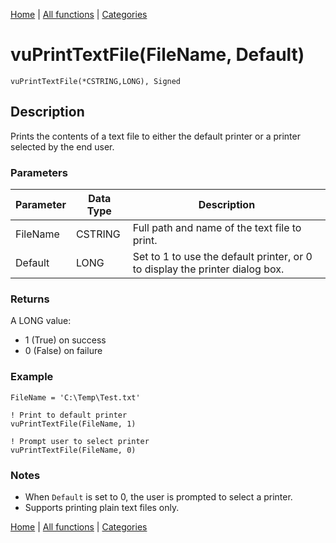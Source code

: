 [Home](../index.md) | [All functions](../all-functions.md) | [Categories](../categories/index.md)

# vuPrintTextFile(FileName, Default)

```Prototype
vuPrintTextFile(*CSTRING,LONG), Signed
```


## Description
Prints the contents of a text file to either the default printer or a printer selected by the end user.

### Parameters

| Parameter | Data Type    | Description                                                                 |
|-----------|--------------|-----------------------------------------------------------------------------|
| FileName  | CSTRING      | Full path and name of the text file to print.                               |
| Default   | LONG         | Set to 1 to use the default printer, or 0 to display the printer dialog box. |

### Returns
A LONG value:  
- 1 (True) on success  
- 0 (False) on failure  

### Example

```Clarion
FileName = 'C:\Temp\Test.txt'

! Print to default printer
vuPrintTextFile(FileName, 1)

! Prompt user to select printer
vuPrintTextFile(FileName, 0)
```

### Notes
- When `Default` is set to 0, the user is prompted to select a printer.  
- Supports printing plain text files only.

[Home](../index.md) | [All functions](../all-functions.md) | [Categories](../categories/index.md)
